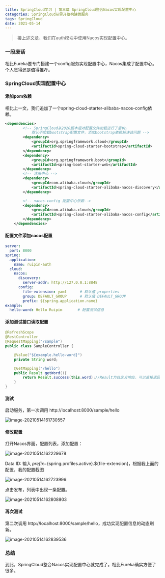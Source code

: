```yaml
---
title: SpringCloud学习 | 第三篇 SpringCloud整合Nacos实现配置中心
categories: SpringCloud从零开始构建微服务
tags: SpringCloud
date: 2021-05-14
---
```


> 接上述文章，我们在auth模块中使用Nacos实现配置中心。

### 一段废话

相比Eureka要专门搭建一个config服务实现配置中心，Nacos集成了配置中心。个人觉得还是值得推荐。

### SpringCloud实现配置中心

#### 添加pom依赖

相比上一文，我们追加了一个spring-cloud-starter-alibaba-nacos-config依赖。

```xml
<dependencies>
        <!-- SpringCloud从2020版本后对配置文件加载进行了重构，
			默认不加载bootstrap配置文件，添加bootstrap依赖解决该问题 -->
        <dependency>
            <groupId>org.springframework.cloud</groupId>
            <artifactId>spring-cloud-starter-bootstrap</artifactId>
        </dependency>
        <dependency>
            <groupId>org.springframework.boot</groupId>
            <artifactId>spring-boot-starter-web</artifactId>
        </dependency>
        <!-- 注册中心 -->
        <dependency>
            <groupId>com.alibaba.cloud</groupId>
            <artifactId>spring-cloud-starter-alibaba-nacos-discovery</artifactId>
        </dependency>

        <!-- nacos-config 配置中心依赖-->
        <dependency>
            <groupId>com.alibaba.cloud</groupId>
            <artifactId>spring-cloud-starter-alibaba-nacos-config</artifactId>
        </dependency>
    </dependencies>
```

<!-- more -->

#### 配置文件添加nacos配置

```yaml
server:
  port: 8000
spring:
  application:
    name: ruipin-auth
  cloud:
    nacos:
      discovery:
        server-addr: http://127.0.0.1:8848
      config:
        file-extension: yaml      # 默认值 properties
        group: DEFAULT_GROUP      # 默认值 DEFAULT_GROUP
        prefix: ${spring.application.name}
example:
  hello-word: Hello Ruipin		 # 配置测试信息
```

#### 添加测试接口读取配置

```java
@RefreshScope
@RestController
@RequestMapping("/sample")
public class SampleController {

    @Value("${example.hello-word}")
    private String word;

    @GetMapping("/hello")
    public Result getWord(){
        return Result.success(this.word);//Result为自定义响应，可以直接返回this.word字符串
    }
}
```

#### 测试

启动服务，第一次调用 http://localhost:8000/sample/hello

![image-20210514161730557](https://gitee.com/ruocy/image_repo/raw/master/images/image-20210514161730557.png)

#### 修改配置

打开Nacos界面，配置列表，添加配置：

![image-20210514162229678](https://gitee.com/ruocy/image_repo/raw/master/images/image-20210514162229678.png)

Data ID: 输入 ${prefix}-${spring.profiles.active}.${file-extension}，根据我上面的配置，我的配置截图

![image-20210514162723996](https://gitee.com/ruocy/image_repo/raw/master/images/image-20210514162723996.png)

点击发布，列表中出现一条配置。

![image-20210514162808803](https://gitee.com/ruocy/image_repo/raw/master/images/image-20210514162808803.png)

#### 再次测试

第二次调用 http://localhost:8000/sample/hello，成功实现配置信息的动态刷新。

![image-20210514162839536](https://gitee.com/ruocy/image_repo/raw/master/images/image-20210514162839536.png)



### 总结

到此，SpringCloud整合Nacos实现配置中心就完成了。相比Eureka确实方便了很多。